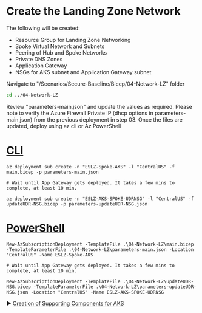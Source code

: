 # Create the Landing Zone Network

The following will be created:

* Resource Group for Landing Zone Networking
* Spoke Virtual Network and Subnets
* Peering of Hub and Spoke Networks
* Private DNS Zones
* Application Gateway
* NSGs for AKS subnet and Application Gateway subnet

Navigate to "/Scenarios/Secure-Baseline/Bicep/04-Network-LZ" folder

```bash
cd ../04-Network-LZ
```

Review "parameters-main.json" and update the values as required. Please note to verify the Azure Firewall Private IP (dhcp options in parameters-main.json) from the previous deployment in step 03. Once the files are updated, deploy using az cli or Az PowerShell

# [CLI](#tab/CLI)

```azurecli
az deployment sub create -n "ESLZ-Spoke-AKS" -l "CentralUS" -f main.bicep -p parameters-main.json

# Wait until App Gateway gets deployed. It takes a few mins to complete, at least 10 min.

az deployment sub create -n "ESLZ-AKS-SPOKE-UDRNSG" -l "CentralUS" -f updateUDR-NSG.bicep -p parameters-updateUDR-NSG.json
```

# [PowerShell](#tab/PowerShell)

```azurepowershell
New-AzSubscriptionDeployment -TemplateFile .\04-Network-LZ\main.bicep -TemplateParameterFile .\04-Network-LZ\parameters-main.json -Location "CentralUS" -Name ESLZ-Spoke-AKS

# Wait until App Gateway gets deployed. It takes a few mins to complete, at least 10 min.

New-AzSubscriptionDeployment -TemplateFile .\04-Network-LZ\updateUDR-NSG.bicep -TemplateParameterFile .\04-Network-LZ\parameters-updateUDR-NSG.json -Location "CentralUS" -Name ESLZ-AKS-SPOKE-UDRNSG
```

:arrow_forward: [Creation of Supporting Components for AKS](./05-aks-supporting.md)